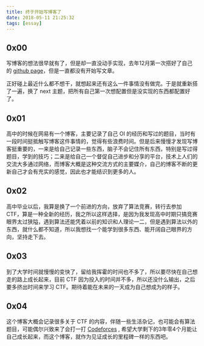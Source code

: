 ```yaml
---
title: 终于开始写博客了
date: 2018-05-11 21:25:32
tags: [essay]
---
```


## 0x00
写博客的想法很早就有了，但是却一直没动手实现，去年12月第一次搭好了自己的 [github page](http://blog.dydxh.cn)，但是一直都没有开始写文章。

正好碰上最近什么都不想干，就想起来还有这么一件事情没有做完。于是就重新搭了一遍，换了 next 主题，把所有自己第一次想配置但是没实现的东西都配置好了。

<!-- more -->
## 0x01
高中的时候在网易有一个博客，主要记录了自己 OI 的经历和写过的题目，当时有一段时间挺抵触写博客这件事情的，觉得有些浪费时间。但是后来慢慢才发现写博客挺重要的，一来是给自己记录一些东西，脑子不会记住所有东西，特别是写过得题目，学到的技巧；二来是给自己一个督促自己进步和分享的平台，技术上人们的交流大多通过网络，而博客大概是这种交流方式的主要媒介，自己的博客不断的更新自己才会有充实的感觉，因此也才能结识到更多的人。

## 0x02
高中毕业以后，我算是换了一个前进的方向，放弃了算法竞赛，转行去参加 CTF，算是一种全新的经历，我之所以这样选择，是因为我发现高中时期只搞竞赛眼界太过狭隘，遇到算法还能凭着以前的知识和人理论一二，但是遇到算法以外的东西，就什么都不知道，所以我想找一个能学到很多东西、能开阔自己眼界的方向，坚持走下去。

## 0x03
到了大学时间就慢慢的变快了，留给我挥霍的时间也不多了，所以要尽快在自己想走的路上成长起来，目前 CTF 因为投入的时间并不多，所以还没什么输出，之后要多挤出时间来学习 CTF。期待着能在未来的一天成为自己想成为的样子。

## 0x04
这个博客大概会记录很多关于 CTF 的内容，伴随一些生活杂记，也可能会有算法题目，可能偶尔兴致来了会打一打 [Codeforces](http://codeforces.com/) , 希望大学剩下的3年零4个月能让自己成长起来，而这个博客，就作为见证成长的里程碑一样的东西吧。